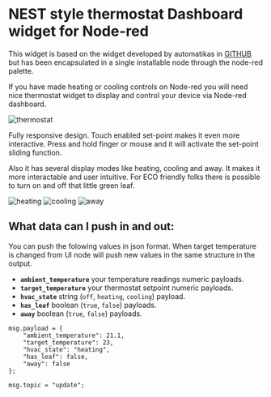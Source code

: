# NEST style thermostat Dashboard widget for Node-red

This widget is based on the widget developed by automatikas in [GITHUB](https://github.com/automatikas/Node-red-Nest-thermostat) but has been encapsulated in a single installable node through the node-red palette.

If you have made heating or cooling controls on Node-red you will need nice thermostat widget to display and control your device via Node-red dashboard.

![thermostat](https://user-images.githubusercontent.com/15208705/128023309-bf8d81c4-17be-40a7-912e-ec3fe8ce34a9.png)

Fully responsive design. Touch enabled set-point makes it even more interactive. Press and hold finger or mouse and it will activate the set-point sliding function.

Also it has several display modes like heating, cooling and away. It makes it more interactable and user intuitive. For ECO friendly folks there is possible to turn on and off that little green leaf.

![heating](https://user-images.githubusercontent.com/15208705/128031236-9d219f97-c6fc-4cee-84bd-82f597b53c54.png)
![cooling](https://user-images.githubusercontent.com/15208705/128031234-ee0b535b-c40b-4278-8f57-6f6237847127.png)
![away](https://user-images.githubusercontent.com/15208705/128031229-7ad1a5c1-af22-4a1d-bf8d-db6913c1f004.png)

## What data can I push in and out:

You can push the folowing values in json format. When target temperature is changed from UI node will push new values in the same structure in the output.

- **`ambient_temperature`** your temperature readings numeric payloads.
- **`target_temperature`** your thermostat setpoint numeric payloads.
- **`hvac_state`** string (`off`, `heating`, `cooling`) payload.
- **`has_leaf`** boolean (`true`, `false`) payloads.
- **`away`** boolean (`true`, `false`) payloads.

```
msg.payload = {
    "ambient_temperature": 21.1,
    "target_temperature": 23,
    "hvac_state": "heating",
    "has_leaf": false,
    "away": false
};

msg.topic = "update";

```
